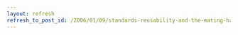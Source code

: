 ```yaml
---
layout: refresh
refresh_to_post_id: /2006/01/09/standards-reusability-and-the-mating-habits-of-learning-content
---
```

